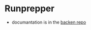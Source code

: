 # Runprepper  
- documantation is in the [backen repo](https://github.com/dangosailing/aidev24_webdev_be)
